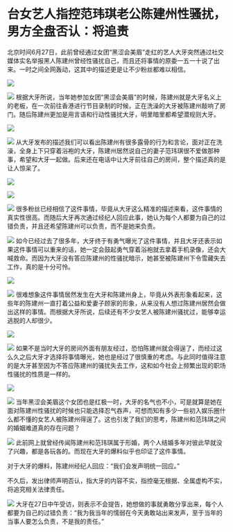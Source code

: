 

# 台女艺人指控范玮琪老公陈建州性骚扰，男方全盘否认：将追责

北京时间6月27日，此前曾经通过女团“黑涩会美眉”走红的艺人大牙突然通过社交媒体实名举报黑人陈建州曾经性骚扰自己，而且还将事情的原委一五一十说了出来。一时之间全网轰动，这其中的描述更是让不少粉丝都难以相信。

![](https://inews.gtimg.com/news_bt/OAH7Fz7PxYqS93jEZ1twrmJmSmO18TQFw2jXiYLp3mQr0AA/1000)

![](https://inews.gtimg.com/news_bt/OOOSrluamEHFiLxaJsygJ5p6k2JxgTXNeqtq38VVWoRxsAA/1000)
根据大牙所说，当年她参加女团“黑涩会美眉”的时候，陈建州就是大牙名义上的老板，在一次前往香港进行节目录制的时候，正在洗澡的大牙被陈建州敲响了房门。随后陈建州更加是用言语和行动性骚扰大牙，明里暗里都希望潜规则大牙。

![](https://inews.gtimg.com/news_bt/OxuTLNVlWznrE8ZYJGvV1AGEKPTRt2mxTwfgmKQF4oGPYAA/1000)

![](https://inews.gtimg.com/news_bt/Od-bJlIkTex57S9RPoK2kEVs6oqAdVvFLG2ZvR_VlMBSYAA/1000)
从大牙发布的描述我们可以看出陈建州有很多露骨的行为和言论，面对正在洗澡，全身上下只穿着浴袍的大牙，陈建州居然说自己的妻子范玮琪很不爱做那种事，希望和大牙一起做。后来还在电话中让大牙前往自己的房间，整个描述真的是让人惊呆了。

![](https://inews.gtimg.com/news_bt/OBCGFkxsc7KGh6fxWzxtRCmHpTDlr6nM3t3xvV4xG09V4AA/1000)

![](https://inews.gtimg.com/news_bt/O7F517eTdOzMWjvnxpnfPR_xtW_kOQnxpAaRiu5zjG_mEAA/1000)

![](https://inews.gtimg.com/news_bt/OvR4el01vGyT4w2Iv4pkIWrJudYH-ZIT3Dif7saduF1eAAA/1000)
很多粉丝已经相信了这件事情，毕竟从大牙这么精准的描述来看，这件事情的真实性很高。而随后大牙再次通过经纪人回应此事，她认为每个人都要为自己的过错负责，并且还希望陈建州可以负责，而不是她来负责。

![](https://inews.gtimg.com/news_bt/OVKa8ei7Q7U1ge_Or0jXzc6olAYFBoSRo5xKN_pCkZWjAAA/1000)
如今已经过去了很多年，大牙终于有勇气曝光了这件事情，并且大牙还表示如果这件事情可以重来的话，她一定会鼓起勇气穿着浴袍就去拿着手机录像，还会大喊救命。而因为大牙没有答应陈建州的性骚扰暗示，她甚至被陈建州下令雪藏失去工作，真的是十分可怜。

![](https://inews.gtimg.com/news_bt/OmdpggZmRLcsnm8-PatQy7Lj0D4v2fn5tMCScLaVNoUxoAA/1000)

![](https://inews.gtimg.com/news_bt/OoZaj8aVSCr0pdy-WnCW1IBTxKFsECfXbWDFxPA_9HO40AA/1000)
很难想象这件事情居然发生在大牙和陈建州身上，毕竟从外表形象看起来，这些年的陈建州一直打着公益和爱妻子顾家的形象，从来没有人想过陈建州居然会做出这样的事情。而根据大牙所说，后续还有不少女艺人被陈建州骚扰过，能够幸运逃脱的人却很少。

![](https://inews.gtimg.com/news_bt/OWoodXWjIHE97L8yGijIyC84AhO-TFiDFO5Iet9RuRPccAA/1000)

![](https://inews.gtimg.com/news_bt/OREiwYkRURTvuIYOCM9WaaqINKmmsEy9bVmJb54Zv-YA0AA/1000)
如果不是当时大牙的房间外面有朋友经过，恐怕陈建州就会得逞了，而经过这么久之后大牙才选择将事情曝光，她也是经过了很慎重的考虑。与此同时值得注意的是大牙甚至因为不答应陈建州的骚扰失去工作，这和如今社会上频繁出现的职场性骚扰的性质是一样的。

![](https://inews.gtimg.com/news_bt/O6h2TyYZzZT03tYv_cvJkJMrcDH9C_2OH4A3Pb0dqKsZ8AA/1000)

![](https://inews.gtimg.com/news_bt/OvDU8KyO91r2aIBx7JuJAHHR9Qa_4ckgIxaPhhbbnjP4MAA/1000)
当年黑涩会美眉这个女团也是红极一时，大牙的名气也不小，可是就算是她在面对陈建州性骚扰的时候也只能选择忍气吞声，可想而知有多少一些初入娱乐圈什么都不懂的女艺人被陈建州得逞了。这也引发了我们的思考，陈建州和范玮琪之间的婚姻难道真的存在问题？

![](https://inews.gtimg.com/news_bt/O2w5Er0037BUGCJuSL3Pmu3lep4q3T2EYH20BLrFFr9ZMAA/1000)
此前网上就曾经传闻陈建州和范玮琪属于形婚，两个人结婚多年对彼此早就没了兴趣，都是各玩各的。而现在大牙的爆料似乎也印证了这件事情。

对于大牙的爆料，陈建州经纪人回应：“我们会发声明统一回应。”

不久后，发出律师声明否认，指大牙的内容不实，指控毫无根据、全属虚构不实，将追究相关法律责任。

![](https://inews.gtimg.com/news_bt/O8MSCZb5YiMnuaE_61B1JNNjRORKefCaPOXZsU55g3WeIAA/1000)
大牙在27日中午受访，则表示不会提告，她想做的事就勇敢分享出来，每个人都要为自己的过错负责：“我为我当年的懦弱在今天勇敢站出来发声，至于当年的当事人要怎么负责，不是我的责任。”

